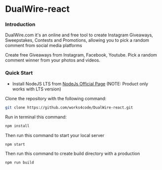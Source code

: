 # DualWire-react

### Introduction

DualWire.com it's an online and free tool to create Instagram Giveaways, Sweepstakes, Contests and Promotions, allowing you to pick a random comment from social media platforms

Create free Giveaways from Instagram, Facebook, Youtube. Pick a random comment winner from your photos and videos.

### Quick Start

- Install NodeJS LTS from
  [NodeJs Official Page](https://nodejs.org/en/?ref=horizon-documentation)
  (NOTE: Product only works with LTS version)

Clone the repository with the following command:

```bash
git clone https://github.com/works4code/DualWire-react.git
```

Run in terminal this command:

```bash
npm install
```

Then run this command to start your local server

```bash
npm start
```

Then run this command to create build directory with a production

```bash
npm run build
```
